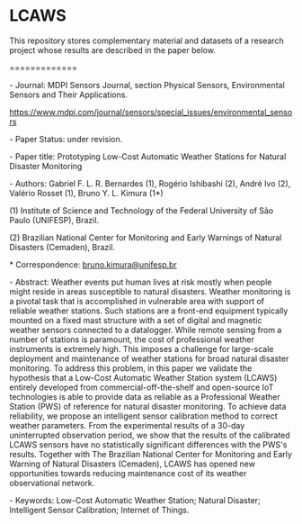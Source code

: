 # LCAWS

This repository stores complementary material and datasets of a research project whose results are described in the paper below.

=============

\- Journal: MDPI Sensors Journal, section Physical Sensors, Environmental Sensors and Their Applications.

https://www.mdpi.com/journal/sensors/special_issues/environmental_sensors

\- Paper Status: under revision.

\- Paper title: Prototyping Low-Cost Automatic Weather Stations for Natural Disaster Monitoring 

\- Authors: Gabriel F. L. R. Bernardes (1), Rogério Ishibashi (2), André  Ivo (2), Valério Rosset (1), Bruno Y. L. Kimura (1*)

(1) Institute of Science and Technology of the Federal University of São Paulo (UNIFESP), Brazil. 

(2) Brazilian National Center for Monitoring and Early Warnings of Natural Disasters (Cemaden), Brazil.

\* Correspondence: bruno.kimura@unifesp.br

\- Abstract: Weather events put human lives at risk mostly when people might reside in areas susceptible to natural disasters. Weather monitoring is a pivotal task that is accomplished in vulnerable area with support of reliable weather stations. Such stations are a front-end equipment typically mounted on a fixed mast structure with a set of digital and magnetic weather sensors connected to a datalogger. While remote sensing from a number of stations is paramount, the cost of professional weather instruments is extremely high. This imposes a challenge for large-scale deployment and maintenance of weather stations for broad natural disaster monitoring. To address this problem, in this paper we validate the hypothesis that a Low-Cost Automatic Weather Station system (LCAWS) entirely developed from commercial-off-the-shelf and open-source IoT technologies is able to provide data as reliable as a Professional Weather Station (PWS) of reference for natural disaster monitoring. To achieve data reliability, we propose an intelligent sensor calibration method to correct weather parameters.  From the experimental results of a 30-day uninterrupted observation period, we show that the results of the calibrated LCAWS sensors have no statistically significant differences with the PWS's results. Together with The Brazilian National Center for Monitoring and Early Warning of Natural Disasters (Cemaden), LCAWS has opened new opportunities towards reducing maintenance cost of its weather observational network.

\- Keywords: Low-Cost Automatic Weather Station; Natural Disaster; Intelligent Sensor Calibration; Internet of Things.

